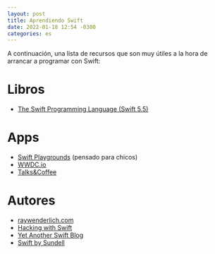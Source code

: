 ```yaml
---
layout: post
title: Aprendiendo Swift
date: 2022-01-18 12:54 -0300
categories: es
---
```


A continuación, una lista de recursos que son muy útiles a la hora de arrancar a programar con Swift:

# Libros
- [The Swift Programming Language (Swift 5.5)](https://books.apple.com/us/book/the-swift-programming-language-swift-5-5/id881256329)

# Apps
- [Swift Playgrounds](https://www.apple.com/swift/playgrounds/) (pensado para chicos)
- [WWDC.io](https://wwdc.io)
- [Talks&Coffee](https://apps.apple.com/es/app/talks-coffee/id1466240063)

# Autores
- [raywenderlich.com](https://www.raywenderlich.com)
- [Hacking with Swift](https://www.hackingwithswift.com)
- [Yet Another Swift Blog](https://www.vadimbulavin.com)
- [Swift by Sundell](https://swiftbysundell.com)